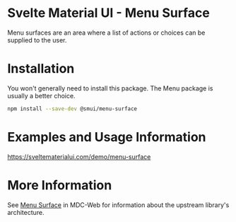 # Svelte Material UI - Menu Surface

Menu surfaces are an area where a list of actions or choices can be supplied to the user.

# Installation

You won't generally need to install this package. The Menu package is usually a better choice.

```sh
npm install --save-dev @smui/menu-surface
```

# Examples and Usage Information

https://sveltematerialui.com/demo/menu-surface

# More Information

See [Menu Surface](https://github.com/material-components/material-components-web/tree/v11.0.0/packages/mdc-menu-surface) in MDC-Web for information about the upstream library's architecture.
